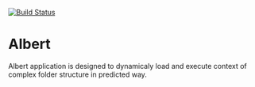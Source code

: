 [![Build Status](https://travis-ci.org/e8kor/Albert.svg?branch=master)](https://travis-ci.org/e8kor/Albert)

# Albert

 Albert application is designed to dynamicaly load and execute context of complex folder structure in predicted way.
